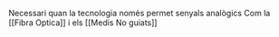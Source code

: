 Necessari quan la tecnologia només permet senyals analògics
	Com la [[Fibra Optica]] i els [[Medis No guiats]] 